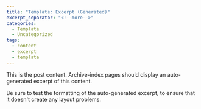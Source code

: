 ```yaml
---
title: "Template: Excerpt (Generated)"
excerpt_separator: "<!--more-->"
categories:
  - Template
  - Uncategorized
tags:
  - content
  - excerpt
  - template
---
```


This is the post content. Archive-index pages should display an auto-generated excerpt of this content.

<!--more-->

Be sure to test the formatting of the auto-generated excerpt, to ensure that it doesn't create any layout problems.
